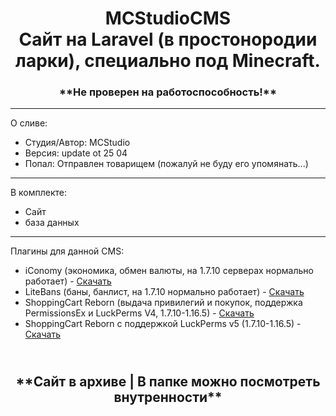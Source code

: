 <h1 align="center">
MCStudioCMS<br>
Сайт на Laravel (в простонородии ларки), специально под Minecraft.
</h1>

<h3 align="center">
**Не проверен на работоспособность!**
</h3>

____

О сливе:
 - Студия/Автор: MCStudio
 - Версия: update ot 25 04
 - Попал: Отправлен товарищем (пожалуй не буду его упомянать...)
____

В комплекте:
 - Сайт
 - база данных
____

Плагины для данной CMS:
 - iConomy (экономика, обмен валюты, на 1.7.10 серверах нормально работает) - [Скачать](https://cloud.mcstudio.pro/s/mNnsfG8CezFQjZa)
 - LiteBans (баны, банлист, на 1.7.10 нормально работает) - [Скачать](https://cloud.mcstudio.pro/s/dSzfmdnx6Txqj7K)
 - ShoppingCart Reborn (выдача привилегий и покупок, поддержка PermissionsEx и LuckPerms V4, 1.7.10-1.16.5) - [Скачать](https://cloud.mcstudio.pro/s/kb2ZyMnFnFg38rS)
 - ShoppingCart Reborn с поддержкой LuckPerms v5 (1.7.10-1.16.5) - [Скачать](https://cloud.mcstudio.pro/s/kSqS4LCoFJjWBF7)

<h2 align="center">
<br>
**Сайт в архиве | В папке можно посмотреть внутренности**
</h2>